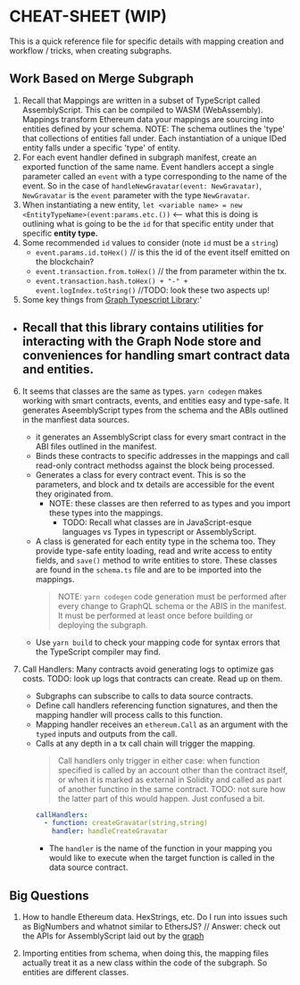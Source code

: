 # CHEAT-SHEET (WIP)

This is a quick reference file for specific details with mapping creation and workflow / tricks, when creating subgraphs.

## Work Based on Merge Subgraph

1. Recall that Mappings are written in a subset of TypeScript called AssemblyScript. This can be compiled to WASM (WebAssembly). Mappings transform Ethereum data your mappings are sourcing into entities defined by your schema. NOTE: The schema outlines the 'type' that collections of entities fall under. Each instantiation of a unique IDed entity falls under a specific 'type' of entity.
2. For each event handler defined in subgraph manifest, create an exported function of the same name. Event handlers accept a single parameter called an `event` with a type corresponding to the name of the event. So in the case of `handleNewGravatar(event: NewGravatar)`, `NewGravatar` is the `event` parameter with the type `NewGravatar`.
3. When instantiating a new entity, `let <variable name> = new <EntityTypeName>(event:params.etc.())` <-- what this is doing is outlining what is going to be the `id` for that specific entity under that specific **entity type.**
4. Some recommended `id` values to consider (note `id` must be a `string`)
   - `event.params.id.toHex()` // is this the id of the event itself emitted on the blockchain?
   - `event.transaction.from.toHex()` // the from parameter within the tx.
   - `event.transaction.hash.toHex() + "-" + event.logIndex.toString()` //TODO: look these two aspects up!
5. Some key things from [Graph Typescript Library](https://github.com/graphprotocol/graph-ts):'

- ## Recall that this library contains utilities for interacting with the Graph Node store and conveniences for handling smart contract data and entities.

6. It seems that classes are the same as types. `yarn codegen` makes working with smart contracts, events, and entities easy and type-safe. It generates AseemblyScript types from the schema and the ABIs outlined in the manfiest data sources.

   - it generates an AssemblyScript class for every smart contract in the ABI files outlined in the manifest.
   - Binds these contracts to specific addresses in the mappings and call read-only contract methodss against the block being processed.
   - Generates a class for every contract event. This is so the parameters, and block and tx details are accessible for the event they originated from.
     - NOTE: these classes are then referred to as types and you import these types into the mappings.
       - TODO: Recall what classes are in JavaScript-esque languages vs Types in typescript or AssemblyScript.
   - A class is generated for each entity type in the schema too. They provide type-safe entity loading, read and write access to entity fields, and `save()` method to write entities to store. These classes are found in the `schema.ts` file and are to be imported into the mappings.
     > NOTE: `yarn codegen` code generation must be performed after every change to GraphQL schema or the ABIS in the manifest. It must be performed at least once before building or deploying the subgraph.
   - Use `yarn build` to check your mapping code for syntax errors that the TypeScript compiler may find.

7. Call Handlers: Many contracts avoid generating logs to optimize gas costs. TODO: look up logs that contracts can create. Read up on them.
   - Subgraphs can subscribe to calls to data source contracts.
   - Define call handlers referencing function signatures, and then the mapping handler will process calls to this function.
   - Mapping handler receives an `ethereum.Call` as an argument with the `typed` inputs and outputs from the call.
   - Calls at any depth in a tx call chain will trigger the mapping.
     > Call handlers only trigger in either case: when function specified is called by an account other than the contract itself, or when it is marked as external in Solidity and called as part of another functino in the same contract. TODO: not sure how the latter part of this would happen. Just confused a bit.
     ```yaml
     callHandlers:
       - function: createGravatar(string,string)
         handler: handleCreateGravatar
     ```
     - The `handler` is the name of the function in your mapping you would like to execute when the target function is called in the data source contract.

## Big Questions

1. How to handle Ethereum data. HexStrings, etc. Do I run into issues such as BigNumbers and whatnot similar to EthersJS? // Answer: check out the APIs for AssemblyScript laid out by the [graph](https://thegraph.com/docs/en/developer/assemblyscript-api/)

2. Importing entities from schema, when doing this, the mapping files actually treat it as a new class within the code of the subgraph. So entities are different classes.
